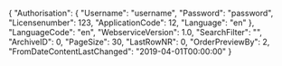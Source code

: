 {
	"Authorisation": {
		"Username": "username",
		"Password": "password",
		"Licensenumber": 123,
		"ApplicationCode": 12,
		"Language": "en"
	},
	"LanguageCode": "en",
	"WebserviceVersion": 1.0,
	"SearchFilter": "",
	"ArchiveID": 0,
	"PageSize": 30,
	"LastRowNR": 0,
	"OrderPreviewBy": 2,
	"FromDateContentLastChanged": "2019-04-01T00:00:00"
}
